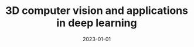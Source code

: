 ---
title: "3D computer vision and applications in deep learning"
collection: teaching
type: "Graduate course"
permalink: /teaching/2024-fall-teaching-1
venue: "National Taiwan University, Computer Science and Information Engineering"
date: 2023-01-01
location: "Taipei, Taiwan"
---
